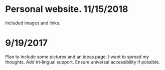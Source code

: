 # Personal website. 11/15/2018
Included images and links.

# 9/19/2017
Plan to include some pictures and an ideas page. I want to spread my thoughts. 
Add tri-lingual support. 
Ensure universal accessibility if possible. 

